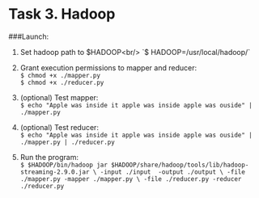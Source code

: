 # Task 3. Hadoop

###Launch:
1. Set hadoop path to $HADOOP<br/>
`$ HADOOP=/usr/local/hadoop/`

1. Grant execution permissions to mapper and reducer:<br/>
`$ chmod +x ./mapper.py`<br/>
`$ chmod +x ./reducer.py`

1. (optional) Test mapper:<br/>
`$ echo "Apple was inside it apple was inside apple was ouside" | ./mapper.py`

1. (optional) Test reducer:<br/>
`$ echo "Apple was inside it apple was inside apple was ouside" | ./mapper.py | ./reducer.py`

1. Run the program:<br/>
`$ $HADOOP/bin/hadoop jar $HADOOP/share/hadoop/tools/lib/hadoop-streaming-2.9.0.jar \
	-input ./input  -output ./output \
	-file ./mapper.py -mapper ./mapper.py \
	-file ./reducer.py -reducer ./reducer.py`